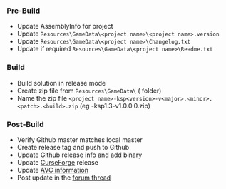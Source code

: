 ### Pre-Build
* Update AssemblyInfo for <project name> project
* Update `Resources\GameData\<project name>\<project name>.version`
* Update `Resources\GameData\<project name>\Changelog.txt`
* Update if required `Resources\GameData\<project name>\Readme.txt`

### Build
* Build solution in release mode
* Create zip file from `Resources\GameData\` (<project name> folder)
* Name the zip file `<project name>-ksp<version>-v<major>.<minor>.<patch>.<build>.zip` (eg <project name>-ksp1.3-v1.0.0.0.zip)

### Post-Build
* Verify Github master matches local master
* Create release tag and push to Github
* Update Github release info and add binary
* Update [CurseForge](https://kerbal.curseforge.com/) release
* Update [AVC information](http://ksp-avc.cybutek.net/?page=My_Versions)
* Post update in the [forum thread](http://forum.kerbalspaceprogram.com/)
